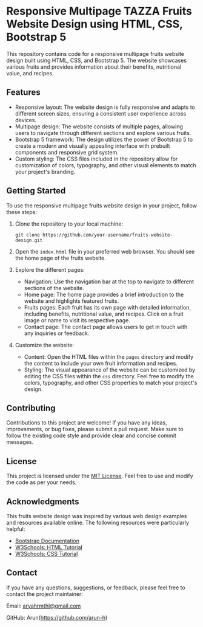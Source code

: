
# Responsive Multipage TAZZA Fruits Website Design using HTML, CSS, Bootstrap 5

This repository contains code for a responsive multipage fruits website design built using HTML, CSS, and Bootstrap 5. The website showcases various fruits and provides information about their benefits, nutritional value, and recipes.

## Features

- Responsive layout: The website design is fully responsive and adapts to different screen sizes, ensuring a consistent user experience across devices.
- Multipage design: The website consists of multiple pages, allowing users to navigate through different sections and explore various fruits.
- Bootstrap 5 framework: The design utilizes the power of Bootstrap 5 to create a modern and visually appealing interface with prebuilt components and responsive grid system.
- Custom styling: The CSS files included in the repository allow for customization of colors, typography, and other visual elements to match your project's branding.

## Getting Started

To use the responsive multipage fruits website design in your project, follow these steps:

1. Clone the repository to your local machine:

   ```
   git clone https://github.com/your-username/fruits-website-design.git
   ```

2. Open the `index.html` file in your preferred web browser. You should see the home page of the fruits website.

3. Explore the different pages:

   - Navigation: Use the navigation bar at the top to navigate to different sections of the website.
   - Home page: The home page provides a brief introduction to the website and highlights featured fruits.
   - Fruits pages: Each fruit has its own page with detailed information, including benefits, nutritional value, and recipes. Click on a fruit image or name to visit its respective page.
   - Contact page: The contact page allows users to get in touch with any inquiries or feedback.

4. Customize the website:

   - Content: Open the HTML files within the `pages` directory and modify the content to include your own fruit information and recipes.
   - Styling: The visual appearance of the website can be customized by editing the CSS files within the `css` directory. Feel free to modify the colors, typography, and other CSS properties to match your project's design.

## Contributing

Contributions to this project are welcome! If you have any ideas, improvements, or bug fixes, please submit a pull request. Make sure to follow the existing code style and provide clear and concise commit messages.

## License

This project is licensed under the [MIT License](LICENSE). Feel free to use and modify the code as per your needs.

## Acknowledgments

This fruits website design was inspired by various web design examples and resources available online. The following resources were particularly helpful:

- [Bootstrap Documentation](https://getbootstrap.com/docs/5.0/getting-started/introduction/)
- [W3Schools: HTML Tutorial](https://www.w3schools.com/html/)
- [W3Schools: CSS Tutorial](https://www.w3schools.com/css/)

## Contact

If you have any questions, suggestions, or feedback, please feel free to contact the project maintainer:

Email: aryahrmthl@gmail.com

GitHub: Arun(https://github.com/arun-h)
